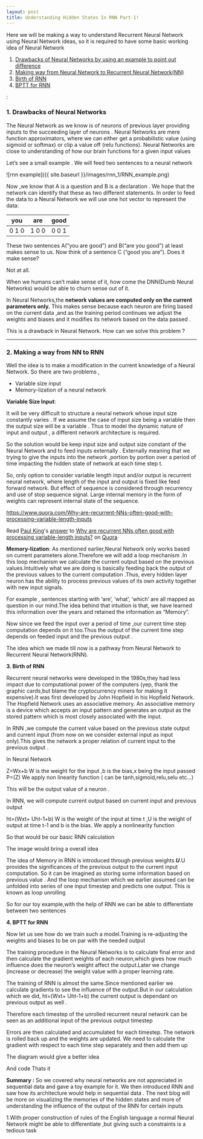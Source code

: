 ```yaml
---
layout: post
title: Understanding Hidden States In RNN Part-1!
---
```


Here we will be making a way to understand Recurrent Neural Network using Neural Network ideas, so it is required to have some basic working idea of Neural Network

1. [Drawbacks of Neural Networks by using an example to point out difference](#point_1)
2. [Making way from Neural Network to Recurrent Neural Network(NN)](#point_2) 
3. [Birth of RNN](#point_3)
4. [BPTT for RNN](#point_4)

<a name="point_1"></a>:

### 1. Drawbacks of Neural Networks

The Neural Network as we know is of neurons of previous layer providing inputs to the succeeding layer of neurons . Neural Networks are mere function approximators, where we can either get a probabilistic value (using sigmoid or softmax) or clip a value off (relu functions).
Neural Networks are close to understanding of how our brain functions for a given input values

Let’s see a small example . We will feed two sentences to a neural network 

![rnn example]({{ site.baseurl }}/images/rnn_1/RNN_example.png)



Now ,we know that A is a question and B is a declaration . We hope that the network can identify that these as two different statements. In order to feed the data to a Neural Network we will use one hot vector to represent the data: 

you | are | good 
--- | --- | ---
0 1 0 | 1 0 0 | 0 0 1 


These two sentences A(“you are good”) and B(“are you good”) at least makes sense to us. Now think of a sentence C (“good you are”). Does it make sense?

Not at all.

When we humans can’t make sense of it, how come the DNN(Dumb Neural Networks) would be able to churn sense out of it. 

In Neural Networks,the **network values are computed only on the current parameters only.** This makes sense because each neuron are firing based on the current data ,and as the training period continues we adjust the weights and biases and it modifies its network based on the data passed .

This is a drawback in Neural Network. How can we solve this problem ?




<a name="point_2"></a>

---

### 2. Making a way from NN to RNN

Well the idea is to make a modification in the current knowledge of a Neural Network.
 So there are two problems ,

- Variable size input 
- Memory-lization of a neural network 

**Variable Size Input**:

It will be very difficult to structure a neural network  whose input size constantly varies .  If we assume the case of input size being a variable then the output size will be a variable . Thus to model the dynamic nature of input and output , a different network architecture is required.

So the solution would be keep input size and output size constant  of the Neural Network and to feed inputs externally . Externally meaning that we trying to give the inputs into the network ,portion by portion over a period of time impacting the hidden state of network at each time step t.


So, only option to consider variable length input and/or output is recurrent neural network, where length of the input and output is fixed like feed forward network. But effect of sequence is considered through recurrency and use of stop sequence signal. Large internal memory in the form of weights can represent internal state of the sequence.

https://www.quora.com/Why-are-recurrent-NNs-often-good-with-processing-variable-length-inputs

<span class='quora-content-embed' data-name='Why-are-recurrent-NNs-often-good-with-processing-variable-length-inputs/answer/Paul-King-2'>Read <a class='quora-content-link' data-width='560' data-height='260' href='https://www.quora.com/Why-are-recurrent-NNs-often-good-with-processing-variable-length-inputs/answer/Paul-King-2' data-type='answer' data-id='23148543' data-key='052c14a85ab2363cee70d1b166ede857' load-full-answer='False' data-embed='ktbqvcy'><a href='https://www.quora.com/Paul-King-2'>Paul King</a>&#039;s <a href='/Why-are-recurrent-NNs-often-good-with-processing-variable-length-inputs#ans23148543'>answer</a> to <a href='/Why-are-recurrent-NNs-often-good-with-processing-variable-length-inputs' ref='canonical'><span class="rendered_qtext">Why are recurrent NNs often good with processing variable-length inputs?</span></a></a> on <a href='https://www.quora.com'>Quora</a><script type="text/javascript" src="https://www.quora.com/widgets/content"></script></span>

**Memory-lization**: As mentioned earlier,Neural Network only works based on current parameters alone.Therefore we will add a loop mechanism .In this loop mechanism we calculate the current output based on the previous values.Intuitively  what we are doing is  basically  feeding back the output of the previous values to the current computation .Thus, every hidden layer neuron has the ability to process previous values of its own activity together with new input signals.
	
For example , sentences starting with ‘are’, ‘what’, ‘which’ are all mapped as question in our mind.The idea behind that intuition is that, we have learned this information over the years and retained the information as “Memory”.


Now since we feed the input over a period of time ,our current time step computation depends on it too.Thus the output of the current time step depends on feeded input and the previous output .


The idea which we made till now is a pathway from Neural Network to Recurrent Neural Network(RNN).

<a name="point_3"></a>

**3. Birth of RNN**

Recurrent neural networks were developed in the 1980s,they had less impact due to computational power of the computers (yep, thank the graphic cards,but blame the cryptocurrency miners for making it expensive).It was first developed by John Hopfield in his Hopfield Network. The Hopfield Network uses an associative memory. An associative memory is a device which accepts an input pattern and generates an output as the stored pattern which is most closely associated with the input.

In RNN ,we compute the current value based on the previous state output and current input (from now on we consider external input as input only).This gives the network a proper relation of current input to the previous output .

In Neural Network 

Z=Wx+b       W is the weight for the input ,b is the bias,x being the input passed  
P=(Z)          We apply non linearity function ( can be tanh,sigmoid,relu,selu etc...)

This will be the output value of a neuron .

In RNN, we will compute current output based on current input and previous output 

ht=(Wxt+ Uht-1+b)  W is the weight of the input at time t ,U is the weight of output at time t-1 and b is the bias. We apply a nonlinearity function   


So that would be our basic RNN calculation 

The image would bring a overall idea


The idea of Memory in RNN is introduced through previous weights ***U***.U provides the significances of the previous output to the current input computation.
So it can be imagined as storing some information based on previous value .
And the loop mechanism which we earlier assumed can be unfolded into series of one input  timestep and predicts one output. This is known as loop unrolling 



So for our toy example,with the help of RNN we can be able to differentiate between two sentences 


<a name="point_4"></a>

**4. BPTT for RNN**

Now let us see how do we train such a model.Training is re-adjusting the weights and biases to be on par with the needed output 

The training procedure in the Neural Networks is to calculate final error and then calculate the gradient weights of each neuron,which gives how much influence does the neuron’s weight affect the output.Later we change (increase or decrease) the weight value with a proper learning rate.

The training of RNN is almost the same.Since  mentioned earlier we calculate gradients to see the influence of the output.But in our calculation which we did, ht=(Wxt+ Uht-1+b)  the current output is dependant on previous output as well .

Therefore each timestep of the unrolled recurrent neural network can be seen as an additional input of the previous output timestep 

Errors are then calculated and accumulated for each timestep. The network is rolled back up and the weights are updated. We need to calculate the gradient with respect to each time step separately and then add them up





The diagram would give a better idea 




And code 
Thats it 




**Summary :**
So we covered why neural networks are not appreciated in sequential data and gave a toy example for it. We then introduced RNN and saw how its architecture would help in sequential data . The next blog will be more on visualizing the memories of the hidden states and more of understanding the influence of the output of the RNN for certain inputs

1.With proper construction of rules of the English language a normal Neural Network might be able to differentiate ,but giving such a constraints is a tedious task

